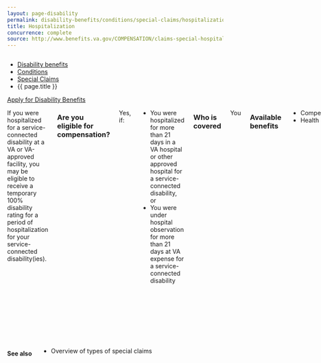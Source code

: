 ```yaml
---
layout: page-disability
permalink: disability-benefits/conditions/special-claims/hospitalization/index.html
title: Hospitalization
concurrence: complete
source: http://www.benefits.va.gov/COMPENSATION/claims-special-hospital_treatment.asp
---
```


<div class="splash" markdown="0">
<div class="row" markdown="0">
<div class="small-12 columns" markdown="0">

<ul class="breadcrumbs" role="menubar" aria-label="Primary">
<li class="parent"><a href="{{ site.url }}/disability-benefits/">Disability benefits</a></li>
<li class="parent"><a href="{{ site.url }}/disability-benefits/conditions/">Conditions</a></li>
<li class="parent"><a href="{{ site.url }}/disability-benefits/conditions/special-claims/">Special Claims</a></li>
<li class="active">{{ page.title }}</li>
</ul>

</div>
</div>
</div>

<div class="main" role="main" markdown="0">

<div class="action-bar">
  <div class="row">
    <div class="small-12 columns">
      <a class="button small start" href="{{ site.url}}/disability-benefits/get/">Apply for Disability Benefits</a>
    </div>
  </div>  
</div>

<div class="section one" markdown="0">
<div class="primary" markdown="0">
<div class="row" markdown="0">
<div class="small-12 columns" markdown="1">

If you were hospitalized for a service-connected disability at a VA or VA-approved facility, you may be eligible to receive a temporary 100% disability rating for a period of hospitalization for your service-connected disability(ies).

### Are you eligible for compensation?

Yes, if:
- You were hospitalized for more than 21 days in a VA hospital or other approved hospital for a service-connected disability, or
- You were under hospital observation for more than 21 days at VA expense for a service-connected disability

### Who is covered
You

### Available benefits
- Compensation 
- Health care

### How it works
If you were not hospitalized at a VA facility, you should provide the hospital discharge summary showing the length of stay and cause for hospitalization when filing your claim. 

### Example
A Veteran with a 40% service-connected disability rating for diabetes mellitus was hospitalized at a VA facility after lapsing into a diabetic coma. He required 25 days of hospitalization due to the coma and associated infections. VA temporarily raised his rating to 100% for the period of his hospitalization. After this period, his disability rating reverted to 40%.

</div>

</div>
</div>
</div>
</div>

<div class="section secondary" markdown="0">
<div class="row" markdown="0">
<div class="small-12 columns" markdown="1">

#### See also

- Overview of types of special claims

</div>
</div>
</div>

</div>
